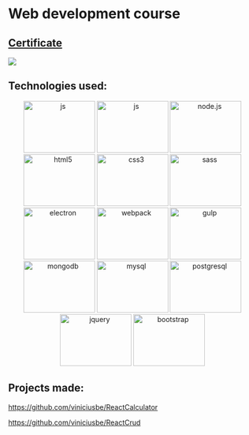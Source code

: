 # Web development course

## [Certificate](https://www.udemy.com/certificate/UC-0c7d7383-bede-4c52-b3ab-97ea22882173/)
<img src="https://udemy-certificate.s3.amazonaws.com/image/UC-0c7d7383-bede-4c52-b3ab-97ea22882173.jpg"> </img>

## Technologies used:

<p align="center">
  <img src="https://github.com/viniciusbe/cursoDeWebEmJs/blob/master/.github/javascript.svg" alt="js" title="JavaScript" width="145" height="105"/>
  <img src="https://github.com/viniciusbe/cursoDeWebEmJs/blob/master/.github/react.svg" alt="js" title="React" width="145" height="105" />
  <img src="https://github.com/viniciusbe/cursoDeWebEmJs/blob/master/.github/node-dot-js.svg" alt="node.js" title="Node.js" width="145" height="105"/>
  <img src="https://github.com/viniciusbe/cursoDeWebEmJs/blob/master/.github/html5.svg" alt="html5" title="HTML5" width="145" height="105"/>
  <img src="https://github.com/viniciusbe/cursoDeWebEmJs/blob/master/.github/css3.svg" alt="css3" title="CSS3" width="145" height="105"/>
  <img src="https://github.com/viniciusbe/cursoDeWebEmJs/blob/master/.github/sass.svg" alt="sass" title="Sass" width="145" height="105"/>  
  <img src="https://github.com/viniciusbe/cursoDeWebEmJs/blob/master/.github/electron.svg" alt="electron" title="Electron" width="145" height="105"/>
  <img src="https://github.com/viniciusbe/cursoDeWebEmJs/blob/master/.github/webpack.svg" alt="webpack" title="webpack" width="145" height="105"/>
  <img src="https://github.com/viniciusbe/cursoDeWebEmJs/blob/master/.github/gulp.svg" alt="gulp" title="Gulp" width="145" height="105"/>
  <img src="https://github.com/viniciusbe/cursoDeWebEmJs/blob/master/.github/mongodb.svg" alt="mongodb" title="Mongodb" width="145" height="105"/>
  <img src="https://github.com/viniciusbe/cursoDeWebEmJs/blob/master/.github/mysql.svg" alt="mysql" title="Mysql" width="145" height="105"/>
  <img src="https://github.com/viniciusbe/cursoDeWebEmJs/blob/master/.github/postgresql.svg" alt="postgresql" title="Postgresql" width="145" height="105"/>
  <img src="https://github.com/viniciusbe/cursoDeWebEmJs/blob/master/.github/jquery.svg" alt="jquery" title="Jquery" width="145" height="105"/>
  <img src="https://github.com/viniciusbe/cursoDeWebEmJs/blob/master/.github/bootstrap.svg" alt="bootstrap" title="Bootstrap" width="145" height="105"/>
  
</p>

## Projects made:

https://github.com/viniciusbe/ReactCalculator

https://github.com/viniciusbe/ReactCrud
